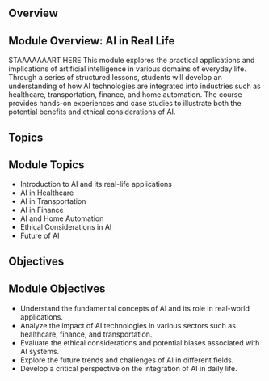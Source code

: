 ## Overview
## Module Overview: AI in Real Life
STAAAAAAART HERE
This module explores the practical applications and implications of artificial intelligence in various domains of everyday life. Through a series of structured lessons, students will develop an understanding of how AI technologies are integrated into industries such as healthcare, transportation, finance, and home automation. The course provides hands-on experiences and case studies to illustrate both the potential benefits and ethical considerations of AI.

## Topics
## Module Topics
- Introduction to AI and its real-life applications
- AI in Healthcare
- AI in Transportation
- AI in Finance
- AI and Home Automation
- Ethical Considerations in AI
- Future of AI


## Objectives
## Module Objectives
- Understand the fundamental concepts of AI and its role in real-world applications.
- Analyze the impact of AI technologies in various sectors such as healthcare, finance, and transportation.
- Evaluate the ethical considerations and potential biases associated with AI systems.
- Explore the future trends and challenges of AI in different fields.
- Develop a critical perspective on the integration of AI in daily life.

